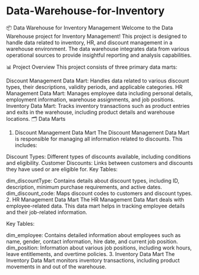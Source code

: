 # Data-Warehouse-for-Inventory

📦 Data Warehouse for Inventory Management
Welcome to the Data Warehouse project for Inventory Management! This project is designed to handle data related to inventory, HR, and discount management in a warehouse environment. The data warehouse integrates data from various operational sources to provide insightful reporting and analysis capabilities.

📊 Project Overview
This project consists of three primary data marts:

Discount Management Data Mart: Handles data related to various discount types, their descriptions, validity periods, and applicable categories.
HR Management Data Mart: Manages employee data including personal details, employment information, warehouse assignments, and job positions.
Inventory Data Mart: Tracks inventory transactions such as product entries and exits in the warehouse, including product details and warehouse locations.
🗂️ Data Marts
1. Discount Management Data Mart
The Discount Management Data Mart is responsible for managing all information related to discounts. This includes:

Discount Types: Different types of discounts available, including conditions and eligibility.
Customer Discounts: Links between customers and discounts they have used or are eligible for.
Key Tables:

dim_discountType: Contains details about discount types, including ID, description, minimum purchase requirements, and active dates.
dim_discount_code: Maps discount codes to customers and discount types.
2. HR Management Data Mart
The HR Management Data Mart deals with employee-related data. This data mart helps in tracking employee details and their job-related information.

Key Tables:

dim_employee: Contains detailed information about employees such as name, gender, contact information, hire date, and current job position.
dim_position: Information about various job positions, including work hours, leave entitlements, and overtime policies.
3. Inventory Data Mart
The Inventory Data Mart monitors inventory transactions, including product movements in and out of the warehouse.
